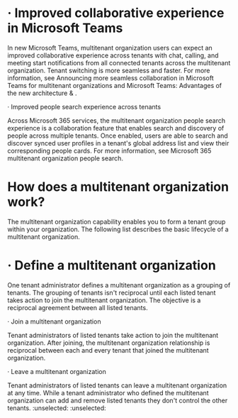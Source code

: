 # · Improved collaborative experience in Microsoft Teams

In new Microsoft Teams, multitenant organization users can expect an improved collaborative experience across tenants with chat, calling, and meeting start notifications from all connected tenants across the multitenant organization. Tenant switching is more seamless and faster. For more information, see Announcing more seamless collaboration in Microsoft Teams for multitenant organizations and Microsoft Teams: Advantages of the new architecture & .

· Improved people search experience across tenants

Across Microsoft 365 services, the multitenant organization people search experience is a collaboration feature that enables search and discovery of people across multiple tenants. Once enabled, users are able to search and discover synced user profiles in a tenant's global address list and view their corresponding people cards. For more information, see Microsoft 365 multitenant organization people search.


# How does a multitenant organization work?

The multitenant organization capability enables you to form a tenant group within your organization. The following list describes the basic lifecycle of a multitenant organization.


# · Define a multitenant organization

One tenant administrator defines a multitenant organization as a grouping of tenants. The grouping of tenants isn't reciprocal until each listed tenant takes action to join the multitenant organization. The objective is a reciprocal agreement between all listed tenants.

· Join a multitenant organization

Tenant administrators of listed tenants take action to join the multitenant organization. After joining, the multitenant organization relationship is reciprocal between each and every tenant that joined the multitenant organization.

· Leave a multitenant organization

Tenant administrators of listed tenants can leave a multitenant organization at any time. While a tenant administrator who defined the multitenant organization can add and remove listed tenants they don't control the other tenants.
:unselected: :unselected: